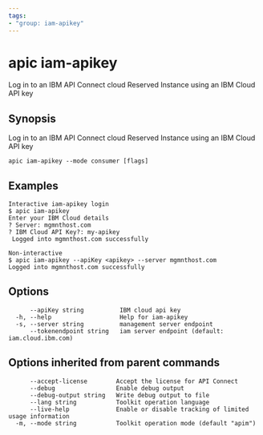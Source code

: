 ```yaml
---
tags:
- "group: iam-apikey"
---
```

# apic iam-apikey

Log in to an IBM API Connect cloud Reserved Instance using an IBM Cloud API key

## Synopsis

Log in to an IBM API Connect cloud Reserved Instance using an IBM Cloud API key

```
apic iam-apikey --mode consumer [flags]
```


## Examples

```
Interactive iam-apikey login
$ apic iam-apikey
Enter your IBM Cloud details
? Server: mgmnthost.com
? IBM Cloud API Key?: my-apikey
 Logged into mgmnthost.com successfully

Non-interactive 
$ apic iam-apikey --apiKey <apikey> --server mgmnthost.com
Logged into mgmnthost.com successfully

```

## Options

```
      --apiKey string          IBM cloud api key
  -h, --help                   Help for iam-apikey
  -s, --server string          management server endpoint
      --tokenendpoint string   iam server endpoint (default: iam.cloud.ibm.com)
```

## Options inherited from parent commands

```
      --accept-license        Accept the license for API Connect
      --debug                 Enable debug output
      --debug-output string   Write debug output to file
      --lang string           Toolkit operation language
      --live-help             Enable or disable tracking of limited usage information
  -m, --mode string           Toolkit operation mode (default "apim")
```
